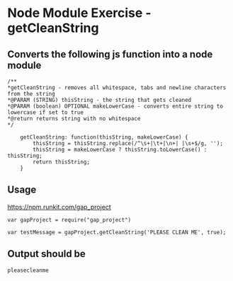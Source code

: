 
# Node Module Exercise - getCleanString

## Converts the following js function into a node module
    /**
    *getCleanString - removes all whitespace, tabs and newline characters from the string
    *@PARAM (STRING) thisString - the string that gets cleaned
    *@PARAM (boolean) OPTIONAL makeLowerCase - converts entire string to lowercase if set to true
    *@return returns string with no whitespace
    */
    
        getCleanString: function(thisString, makeLowerCase) {
            thisString = thisString.replace(/^\s+|\t+|\n+| |\s+$/g, '');
            thisString = makeLowerCase ? thisString.toLowerCase() : thisString;
            return thisString;
        }

  


## Usage

   
   <a href="https://npm.runkit.com/gap_project" target="blank">https://npm.runkit.com/gap_project</a>

    var gapProject = require("gap_project")

    var testMessage = gapProject.getCleanString('PLEASE CLEAN ME', true);

  
## Output should be 

    pleasecleanme

